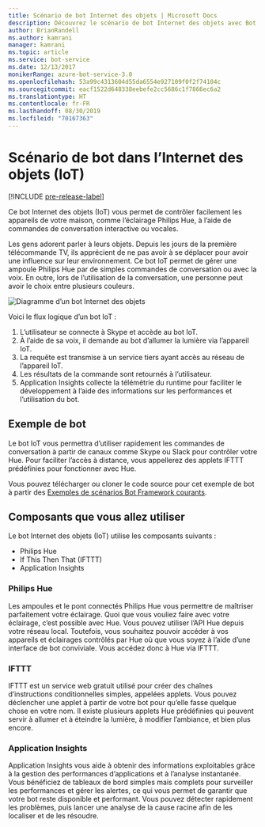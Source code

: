 ```yaml
---
title: Scénario de bot Internet des objets | Microsoft Docs
description: Découvrez le scénario de bot Internet des objets avec Bot Framework.
author: BrianRandell
ms.author: kamrani
manager: kamrani
ms.topic: article
ms.service: bot-service
ms.date: 12/13/2017
monikerRange: azure-bot-service-3.0
ms.openlocfilehash: 53a99c4313604d55da6554e927109f0f2f74104c
ms.sourcegitcommit: eacf1522d648338eebefe2cc5686c1f7866ec6a2
ms.translationtype: HT
ms.contentlocale: fr-FR
ms.lasthandoff: 08/30/2019
ms.locfileid: "70167363"
---
```

# <a name="internet-of-things-iot-bot-scenario"></a>Scénario de bot dans l’Internet des objets (IoT)

[!INCLUDE [pre-release-label](includes/pre-release-label-v3.md)]

Ce bot Internet des objets (IoT) vous permet de contrôler facilement les appareils de votre maison, comme l’éclairage Philips Hue, à l’aide de commandes de conversation interactive ou vocales.

Les gens adorent parler à leurs objets. Depuis les jours de la première télécommande TV, ils apprécient de ne pas avoir à se déplacer pour avoir une influence sur leur environnement. Ce bot IoT permet de gérer une ampoule Philips Hue par de simples commandes de conversation ou avec la voix. En outre, lors de l’utilisation de la conversation, une personne peut avoir le choix entre plusieurs couleurs.

![Diagramme d’un bot Internet des objets](~/media/scenarios/bot-service-scenario-iot-bot.png)

Voici le flux logique d’un bot IoT :

1. L’utilisateur se connecte à Skype et accède au bot IoT.
2. À l’aide de sa voix, il demande au bot d’allumer la lumière via l’appareil IoT.
3. La requête est transmise à un service tiers ayant accès au réseau de l’appareil IoT.
4. Les résultats de la commande sont retournés à l’utilisateur.
5. Application Insights collecte la télémétrie du runtime pour faciliter le développement à l’aide des informations sur les performances et l’utilisation du bot.

## <a name="sample-bot"></a>Exemple de bot
Le bot IoT vous permettra d’utiliser rapidement les commandes de conversation à partir de canaux comme Skype ou Slack pour contrôler votre Hue. Pour faciliter l’accès à distance, vous appellerez des applets IFTTT prédéfinies pour fonctionner avec Hue.

Vous pouvez télécharger ou cloner le code source pour cet exemple de bot à partir des [Exemples de scénarios Bot Framework courants](https://aka.ms/abs-scenarios).

## <a name="components-youll-use"></a>Composants que vous allez utiliser
Le bot Internet des objets (IoT) utilise les composants suivants :
-   Philips Hue
-   If This Then That (IFTTT)
-   Application Insights

### <a name="philips-hue"></a>Philips Hue
Les ampoules et le pont connectés Philips Hue vous permettre de maîtriser parfaitement votre éclairage. Quoi que vous vouliez faire avec votre éclairage, c’est possible avec Hue. Vous pouvez utiliser l’API Hue depuis votre réseau local. Toutefois, vous souhaitez pouvoir accéder à vos appareils et éclairages contrôlés par Hue où que vous soyez à l’aide d’une interface de bot conviviale. Vous accédez donc à Hue via IFTTT.

### <a name="ifttt"></a>IFTTT
IFTTT est un service web gratuit utilisé pour créer des chaînes d’instructions conditionnelles simples, appelées applets. Vous pouvez déclencher une applet à partir de votre bot pour qu’elle fasse quelque chose en votre nom. Il existe plusieurs applets Hue prédéfinies qui peuvent servir à allumer et à éteindre la lumière, à modifier l’ambiance, et bien plus encore.

### <a name="application-insights"></a>Application Insights
Application Insights vous aide à obtenir des informations exploitables grâce à la gestion des performances d’applications et à l’analyse instantanée. Vous bénéficiez de tableaux de bord simples mais complets pour surveiller les performances et gérer les alertes, ce qui vous permet de garantir que votre bot reste disponible et performant. Vous pouvez détecter rapidement les problèmes, puis lancer une analyse de la cause racine afin de les localiser et de les résoudre.
